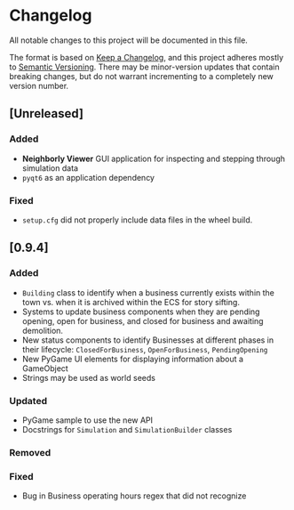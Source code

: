 # Changelog

All notable changes to this project will be documented in this file.

The format is based on [Keep a Changelog](https://keepachangelog.com/en/1.0.0/),
and this project adheres mostly to [Semantic Versioning](https://semver.org/spec/v2.0.0.html).
There may be minor-version updates that contain breaking changes, but do not warrant
incrementing to a completely new version number.

## [Unreleased]

### Added
- **Neighborly Viewer** GUI application for inspecting
  and stepping through simulation data
- `pyqt6` as an application dependency

### Fixed
- `setup.cfg` did not properly include data files in the wheel build.

## [0.9.4]
### Added
* `Building` class to identify when a business currently exists within the town vs.
when it is archived within the ECS for story sifting.
* Systems to update business components when they are pending opening, open for business, and closed for business and awaiting demolition.
* New status components to identify Businesses at different phases in their lifecycle:
`ClosedForBusiness`, `OpenForBusiness`, `PendingOpening`
* New PyGame UI elements for displaying information about a GameObject
* Strings may be used as world seeds

### Updated
* PyGame sample to use the new API
* Docstrings for `Simulation` and `SimulationBuilder` classes

### Removed

### Fixed
* Bug in Business operating hours regex that did not recognize
